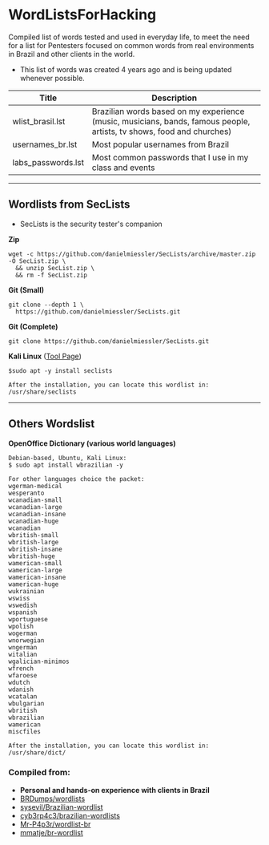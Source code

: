 # WordListsForHacking
Compiled list of words tested and used in everyday life, to meet the need for a list for Pentesters focused on common words from real environments in Brazil and other clients in the world.
+ This list of words was created 4 years ago and is being updated whenever possible.

|Title|Description|
|----|--|
| wlist_brasil.lst | Brazilian words based on my experience (music, musicians, bands, famous people, artists, tv shows, food and churches) |
| usernames_br.lst  | Most popular usernames from Brazil |
| labs_passwords.lst  | Most common passwords that I use in my class and events |


- - -
## Wordlists from SecLists
+ SecLists is the security tester's companion

**Zip**
```
wget -c https://github.com/danielmiessler/SecLists/archive/master.zip -O SecList.zip \
  && unzip SecList.zip \
  && rm -f SecList.zip
```

**Git (Small)**
```
git clone --depth 1 \
  https://github.com/danielmiessler/SecLists.git
```

**Git (Complete)**
```
git clone https://github.com/danielmiessler/SecLists.git
```

**Kali Linux** ([Tool Page](https://www.kali.org/tools/seclists/))
```
$sudo apt -y install seclists

After the installation, you can locate this wordlist in:
/usr/share/seclists
```
- - -

## Others Wordslist
**OpenOffice Dictionary (various world languages)**
```
Debian-based, Ubuntu, Kali Linux:
$ sudo apt install wbrazilian -y

For other languages choice the packet:
wgerman-medical
wesperanto
wcanadian-small
wcanadian-large
wcanadian-insane
wcanadian-huge
wcanadian
wbritish-small
wbritish-large
wbritish-insane
wbritish-huge
wamerican-small
wamerican-large
wamerican-insane
wamerican-huge
wukrainian
wswiss
wswedish
wspanish
wportuguese
wpolish
wogerman
wnorwegian
wngerman
witalian
wgalician-minimos
wfrench
wfaroese
wdutch
wdanish
wcatalan
wbulgarian
wbritish
wbrazilian
wamerican
miscfiles

After the installation, you can locate this wordlist in:
/usr/share/dict/
```

### Compiled from:
+ **Personal and hands-on experience with clients in Brazil**
+ [BRDumps/wordlists](https://github.com/BRDumps/wordlists)
+ [sysevil/Brazilian-wordlist](https://github.com/sysevil/Brazilian-wordlist)
+ [cyb3rp4c3/brazilian-wordlists](https://github.com/cyb3rp4c3/brazilian-wordlists)
+ [Mr-P4p3r/wordlist-br](https://github.com/Mr-P4p3r/wordlist-br)
+ [mmatje/br-wordlist](https://github.com/mmatje/br-wordlist)
